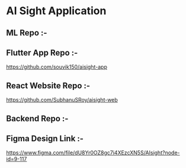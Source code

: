 # AI Sight Application


## ML Repo :- 
## Flutter App Repo :- 
https://github.com/souvik150/aisight-app
## React Website Repo :-  
https://github.com/SubhanuSRoy/aisight-web
## Backend Repo :-
## Figma Design Link :- 
https://www.figma.com/file/dU8Yr0OZ8gc7i4XEzcXN5S/AIsight?node-id=9-117

